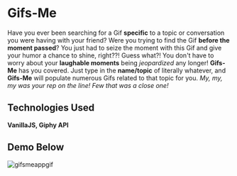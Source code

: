 # Gifs-Me
Have you ever been searching for a Gif <strong>specific</strong> to a topic or conversation you were having with your friend? Were you trying to find the Gif <strong>before the moment passed</strong>? You just had to seize the moment with this Gif and give your humor a chance to shine, right??! Guess what?! You don't have to worry about your <strong>laughable moments</strong> being <em>jeopardized</em> any longer! <strong>Gifs-Me</strong> has you covered. Just type in the <strong>name/topic</strong> of literally whatever, and <strong>Gifs-Me</strong> will populate numerous Gifs related to that topic for you. <em>My, my, my was your rep on the line! Few that was a close one!</em>

## Technologies Used
<strong>VanillaJS, Giphy API</strong>

## Demo Below

![gifsmeappgif](https://user-images.githubusercontent.com/24254780/30143583-9f642a74-9354-11e7-9436-1c42467694a1.gif)
